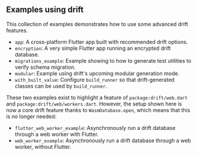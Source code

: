 ## Examples using drift

This collection of examples demonstrates how to use some advanced drift features.

- `app`: A cross-platform Flutter app built with recommended drift options.
- `encryption`: A very simple Flutter app running an encrypted drift database.
- `migrations_example`: Example showing to how to generate test utilities to verify schema migration.
- `modular`: Example using drift's upcoming modular generation mode.
- `with_built_value`: Configure `build_runner` so that drift-generated classes can be used by `build_runner`.

These two examples exist to highlight a feature of `package:drift/web.dart` and `package:drift/web/workers.dart`.
However, the setup shown here is now a core drift feature thanks to `WasmDatabase.open`, which means that this
is no longer needed:

- `flutter_web_worker_example`: Asynchronously run a drift database through a web worker with Flutter.
- `web_worker_example`: Asynchronously run a drift database through a web worker, without Flutter.
